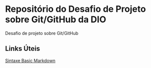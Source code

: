 # Repositório do Desafio de Projeto sobre Git/GitHub da DIO
Desafio de projeto sobre Git/GitHub

## Links Úteis 
[Sintaxe Basic Markdown](https://www.markdownguide.org/basic-syntax/)
